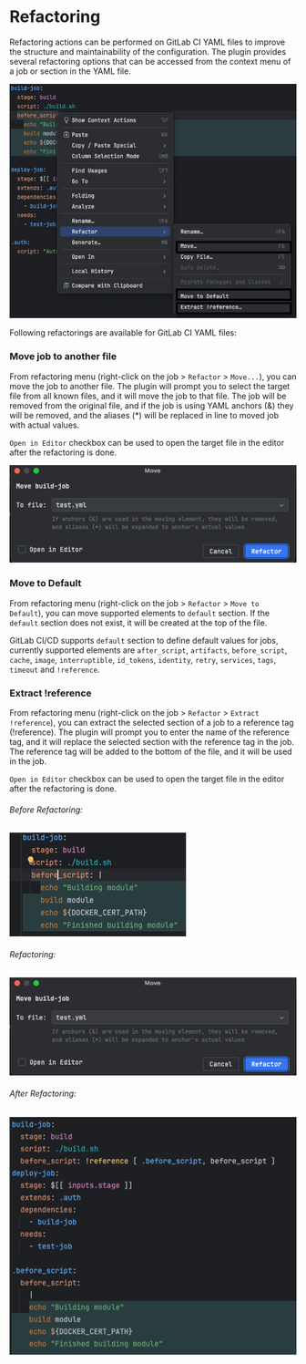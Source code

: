 # Refactoring
Refactoring actions can be performed on GitLab CI YAML files to improve the structure and maintainability of the configuration. The plugin provides several refactoring options that can be accessed from the context menu of a job or section in the YAML file.

![img/refactoring.png](img/refactoring.png)

Following refactorings are available for GitLab CI YAML files:

### Move job to another file

From refactoring menu (right-click on the job > `Refactor` > `Move...`), you can move the job to another file. The plugin will prompt you to select the target file from all known files, and it will move the job to that file. 
The job will be removed from the original file, and if the job is using YAML anchors (&) they will be removed, and the aliases (*) will be replaced in line to moved job with actual values.

`Open in Editor` checkbox can be used to open the target file in the editor after the refactoring is done.

![img/move-job.png](img/move-job.png)

### Move to Default

From refactoring menu (right-click on the job > `Refactor` > `Move to Default`), you can move supported elements to `default` section.
If the `default` section does not exist, it will be created at the top of the file.

GitLab CI/CD supports `default` section to define default values for jobs, currently supported elements are `after_script`, `artifacts`, `before_script`, `cache`, `image`, `interruptible`, `id_tokens`, `identity`, `retry`, `services`, `tags`, `timeout` and `!reference`.

### Extract !reference

From refactoring menu (right-click on the job > `Refactor` > `Extract !reference`), you can extract the selected section of a job to a reference tag (!reference). 
The plugin will prompt you to enter the name of the reference tag, and it will replace the selected section with the reference tag in the job. The reference tag will be added to the bottom of the file, and it will be used in the job.

`Open in Editor` checkbox can be used to open the target file in the editor after the refactoring is done.

###### Before Refactoring:

![img/extract-ref-before.png](img/extract-ref-before.png)

###### Refactoring:
![img/extract-ref.png](img/extract-ref.png)

###### After Refactoring:
![img/extract-ref-after.png](img/extract-ref-after.png)
